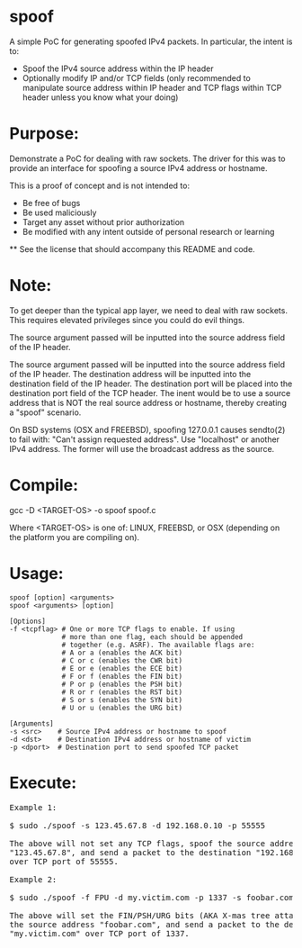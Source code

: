 # spoof

A simple PoC for generating spoofed IPv4 packets. In particular, the 
intent is to:

- Spoof the IPv4 source address within the IP header
- Optionally modify IP and/or TCP fields (only recommended to manipulate 
source address within IP header and TCP flags within TCP header unless 
you know what your doing)

# Purpose:

Demonstrate a PoC for dealing with raw sockets. The driver for this was to 
provide an interface for spoofing a source IPv4 address or hostname.

This is a proof of concept and is not intended to:
- Be free of bugs
- Be used maliciously
- Target any asset without prior authorization
- Be modified with any intent outside of personal research or learning

** See the license that should accompany this README and code.

# Note:

To get deeper than the typical app layer, we need to deal with raw sockets. 
This requires elevated privileges since you could do evil things. 

The source argument passed will be inputted into the source address field 
of the IP header. 

The source argument passed will be inputted into the source address 
field of the IP header. The destination address will be inputted 
into the destination field of the IP header. The destination port 
will be placed into the destination port field of the TCP header.
The inent would be to use a source address that is NOT the real 
source address or hostname, thereby creating a "spoof" scenario.

On BSD systems (OSX and FREEBSD), spoofing 127.0.0.1 causes sendto(2) to 
fail with: "Can't assign requested address". Use "localhost" or another 
IPv4 address. The former will use the broadcast address as the source.

# Compile:

gcc -D \<TARGET-OS\> -o spoof spoof.c

Where \<TARGET-OS\> is one of: LINUX, FREEBSD, or OSX (depending on the platform you are compiling on).

# Usage:

```
spoof [option] <arguments>
spoof <arguments> [option]

[Options]
-f <tcpflag> # One or more TCP flags to enable. If using
             # more than one flag, each should be appended
             # together (e.g. ASRF). The available flags are:
             # A or a (enables the ACK bit)
             # C or c (enables the CWR bit)
             # E or e (enables the ECE bit)
             # F or f (enables the FIN bit)
             # P or p (enables the PSH bit)
             # R or r (enables the RST bit)
             # S or s (enables the SYN bit)
             # U or u (enables the URG bit)

[Arguments]
-s <src>    # Source IPv4 address or hostname to spoof
-d <dst>    # Destination IPv4 address or hostname of victim
-p <dport>  # Destination port to send spoofed TCP packet
```

# Execute:

<pre>
Example 1:
        
$ sudo ./spoof -s 123.45.67.8 -d 192.168.0.10 -p 55555

The above will not set any TCP flags, spoof the source address 
"123.45.67.8", and send a packet to the destination "192.168.0.10" 
over TCP port of 55555.

Example 2:

$ sudo ./spoof -f FPU -d my.victim.com -p 1337 -s foobar.com 

The above will set the FIN/PSH/URG bits (AKA X-mas tree attack), spoof 
the source address "foobar.com", and send a packet to the destination 
"my.victim.com" over TCP port of 1337.
